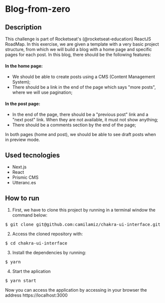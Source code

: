 # Blog-from-zero

## Description
This challenge is part of Rocketseat's (@rocketseat-education) ReactJS RoadMap. In this exercise, we are given a template with a very basic project structure, from which we will build a blog with a home page and specific pages for each post. In this blog, there should be the following features:
#### In the home page:
* We should be able to create posts using a CMS (Content Management System);
* There should be a link in the end of the page which says "more posts", where we will use pagination;

#### In the post page:
* In the end of the page, there should be a "previous post" link and a "next post" link. When they are not available, it must not show anything;
* There should be a comments section by the end of the page;

In both pages (home and post), we should be able to see draft posts when in preview mode.

## Used tecnologies
* Next.js
* React
* Prismic CMS
* Utteranc.es

## How to run
1. First, we have to clone this project by running in a terminal window the command below:
<pre>$ git clone git@github.com:camilamiz/chakra-ui-interface.git</pre>

2. Access the cloned repository with:
<pre>$ cd chakra-ui-interface</pre>

3. Install the dependencies by running:
<pre>$ yarn</pre>

4. Start the aplication
<pre>$ yarn start</pre>

Now you can access the application by accessing in your browser the address https://localhost:3000
